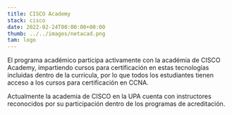 ```yaml
---
title: CISCO Academy
stack: cisco
date: 2022-02-24T00:00:00+00:00
thumb: ../../images/netacad.png
tam: logo
---
```



El programa académico participa activamente con la académia de CISCO Academy, impartiendo cursos para certificación en estas tecnologías incluidas dentro de la curricula, por lo que todos los estudiantes tienen acceso a los cursos para certificación en CCNA. 

Actualmente la academia de CISCO en la UPA cuenta con instructores reconocidos por su participación dentro de los programas de acreditación.


